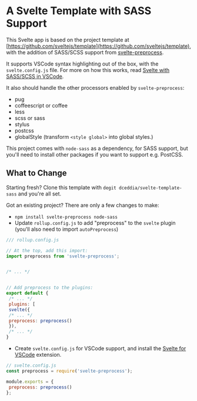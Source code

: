 # A Svelte Template with SASS Support

This Svelte app is based on the project template at [https://github.com/sveltejs/template](https://github.com/sveltejs/template), with the addition of SASS/SCSS support from [svelte-preprocess](https://github.com/kaisermann/svelte-preprocess).

It supports VSCode syntax highlighting out of the box, with the `svelte.config.js` file. For more on how this works, read [Svelte with SASS/SCSS in VSCode](https://daveceddia.com/svelte-with-sass-in-vscode/).

It also should handle the other processors enabled by `svelte-preprocess`:

- pug
- coffeescript or coffee
- less
- scss or sass
- stylus
- postcss
- globalStyle (transform `<style global>` into global styles.)

This project comes with `node-sass` as a dependency, for SASS support, but you'll need to install other packages if you want to support e.g. PostCSS.

## What to Change

Starting fresh? Clone this template with `degit dceddia/svelte-template-sass` and you're all set.

Got an existing project? There are only a few changes to make:

- `npm install svelte-preprocess node-sass`
- Update `rollup.config.js` to add "preprocess" to the `svelte` plugin (you'll also need to import `autoPreprocess`)

```js
/// rollup.config.js

// At the top, add this import:
import preprocess from 'svelte-preprocess';


/* ... */


// Add preprocess to the plugins:
export default {
 /* ... */
 plugins: [
 svelte({
 /* ... */
 preprocess: preprocess()
 }),
 /* ... */
}
```

- Create `svelte.config.js` for VSCode support, and install the [Svelte for VSCode](https://marketplace.visualstudio.com/items?itemName=JamesBirtles.svelte-vscode) extension.

```js
// svelte.config.js
const preprocess = require('svelte-preprocess');

module.exports = {
 preprocess: preprocess()
};
```
